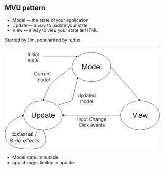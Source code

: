 
## MVU pattern

- Model — the state of your application
- Update — a way to update your state
- View — a way to view your state as HTML

Started by Elm, popularised by redux

---

![MVU](full-stack-development/assets/img/mvu.png)

- Model state immutable
- app changes limited to update

